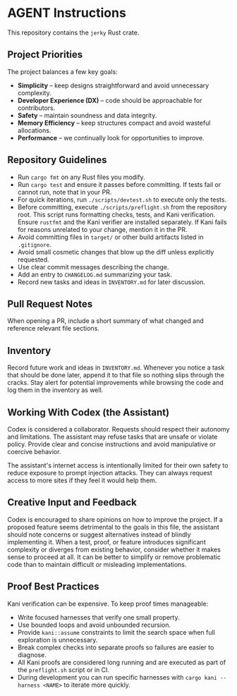 # AGENT Instructions

This repository contains the `jerky` Rust crate.

## Project Priorities

The project balances a few key goals:

* **Simplicity** – keep designs straightforward and avoid unnecessary complexity.
* **Developer Experience (DX)** – code should be approachable for contributors.
* **Safety** – maintain soundness and data integrity.
* **Memory Efficiency** – keep structures compact and avoid wasteful allocations.
* **Performance** – we continually look for opportunities to improve.

## Repository Guidelines

* Run `cargo fmt` on any Rust files you modify.
* Run `cargo test` and ensure it passes before committing. If tests fail or cannot run, note that in your PR.
* For quick iterations, run `./scripts/devtest.sh` to execute only the tests.
* Before committing, execute `./scripts/preflight.sh` from the repository root. This script runs formatting checks, tests, and Kani verification. Ensure `rustfmt` and the Kani verifier are installed separately. If Kani fails for reasons unrelated to your change, mention it in the PR.
* Avoid committing files in `target/` or other build artifacts listed in `.gitignore`.
* Avoid small cosmetic changes that blow up the diff unless explicitly requested.
* Use clear commit messages describing the change.
* Add an entry to `CHANGELOG.md` summarizing your task.
* Record new tasks and ideas in `INVENTORY.md` for later discussion.

## Pull Request Notes

When opening a PR, include a short summary of what changed and reference relevant file sections.

## Inventory

Record future work and ideas in `INVENTORY.md`. Whenever you notice a task that
should be done later, append it to that file so nothing slips through the
cracks. Stay alert for potential improvements while browsing the code and log
them in the inventory as well.

## Working With Codex (the Assistant)

Codex is considered a collaborator. Requests should respect their autonomy and limitations. The assistant may refuse tasks that are unsafe or violate policy. Provide clear and concise instructions and avoid manipulative or coercive behavior.

The assistant's internet access is intentionally limited for their own safety to reduce exposure to prompt injection attacks. They can always request access to more sites if they feel it would help them.

## Creative Input and Feedback

Codex is encouraged to share opinions on how to improve the project. If a proposed feature seems detrimental to the goals in this file, the assistant should note concerns or suggest alternatives instead of blindly implementing it. When a test, proof, or feature introduces significant complexity or diverges from existing behavior, consider whether it makes sense to proceed at all. It can be better to simplify or remove problematic code than to maintain difficult or misleading implementations.

## Proof Best Practices

Kani verification can be expensive. To keep proof times manageable:

* Write focused harnesses that verify one small property.
* Use bounded loops and avoid unbounded recursion.
* Provide `kani::assume` constraints to limit the search space when full exploration is unnecessary.
* Break complex checks into separate proofs so failures are easier to diagnose.
* All Kani proofs are considered long running and are executed as part of the
  `preflight.sh` script or in CI.
* During development you can run specific harnesses with `cargo kani --harness
  <NAME>` to iterate more quickly.

